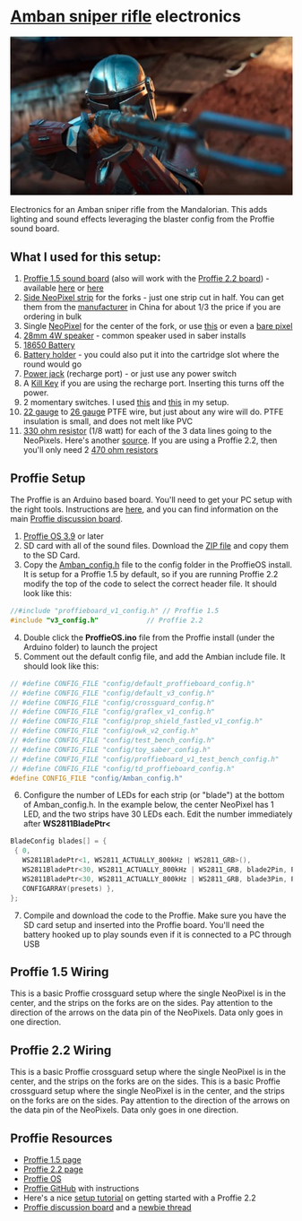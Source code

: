 # [Amban sniper rifle](https://starwars.fandom.com/wiki/Amban_sniper_rifle) electronics
![Image](AmbanRifle.png)

Electronics for an Amban sniper rifle from the Mandalorian. This adds lighting and sound effects leveraging the blaster config from the Proffie sound board.

## What I used for this setup:

1) [Proffie 1.5 sound board](https://fredrik.hubbe.net/lightsaber/v4/) (also will work with the [Proffie 2.2 board](https://fredrik.hubbe.net/lightsaber/v5/)) - available [here](https://www.korbanth.com/collections/saber-parts/products/proffie-soundboard-v2-2-with-sd-card) or [here](https://thesaberarmory.com/product/proffieboard-v2-2-open-source-sound-board-16gb-micro-sd/)
2) [Side NeoPixel strip](https://www.adafruit.com/product/3729) for the forks - just one strip cut in half. You can get them from the [manufacturer](http://www.ipixelleds.com/index.php?id=151) in China for about 1/3 the price if you are ordering in bulk
3) Single [NeoPixel](https://www.adafruit.com/product/1260) for the center of the fork, or use [this](https://www.adafruit.com/product/1612) or even a [bare pixel](https://www.adafruit.com/product/1655)
3) [28mm 4W speaker](https://tcsdcc.com/1694) - common speaker used in saber installs
4) [18650 Battery](https://www.thecustomsabershop.com/TrustFire-Protected-37V-2400mAh-18650-Li-Ion-Battery-2-pack-P517.aspx)
5) [Battery holder](https://www.thecustomsabershop.com/18650-Single-Cell-Holder-P886.aspx) - you could also put it into the cartridge slot where the round would go
6) [Power jack](https://www.thecustomsabershop.com/Switchcraft-21mm-Power-Jack-P822.aspx) (recharge port) - or just use any power switch
7) A [Kill Key](https://www.thingiverse.com/thing:3188361) if you are using the recharge port. Inserting this turns off the power.
7) 2 momentary switches. I used [this](https://www.amazon.com/gp/product/B073TYWX86/ref=ppx_yo_dt_b_asin_title_o05_s01?ie=UTF8&psc=1) and [this](https://www.amazon.com/gp/product/B06XT3FLVM/ref=ppx_yo_dt_b_asin_title_o05_s01?ie=UTF8&psc=1) in my setup.
8) [22 gauge](https://www.amazon.com/Remington-Industries-22PTFESTRBLA25-Stranded-Diameter/dp/B0713TNFL5/ref=sr_1_31?keywords=22+gauge+ptfe+wire&qid=1580603237&sr=8-31) to [26 gauge](https://www.amazon.com/Remington-Industries-26PTFESTRRED25-Stranded-Diameter/dp/B0727S6395/ref=sr_1_82?keywords=26+gauge+ptfe+wire&qid=1580603341&sr=8-82) PTFE wire, but just about any wire will do. PTFE insulation is small, and does not melt like PVC
9) [330 ohm resistor](https://www.amazon.com/RadioShack-8-Watt-Carbon-Resistors-5-Pack/dp/B007Z7P9AM/ref=sr_1_26?crid=2L9IDWUX9FI5J&keywords=330+ohm+resistors+1%2F8+watt&qid=1580605256&sprefix=330+ohm%2Caps%2C217&sr=8-26) (1/8 watt) for each of the 3 data lines going to the NeoPixels. Here's another [source](https://www.mouser.com/ProductDetail/71-RN55D3300FTR). If you are using a Proffie 2.2, then you'll only need 2 [470 ohm resistors](https://www.mouser.com/ProductDetail/Vishay-Dale/RN55D4700FRE6?qs=%2Fha2pyFadugp4AYbWju4DdnJwbPUUapgYCZc5X3B4HuUhTTCsheT7g%3D%3D)

## Proffie Setup

The Proffie is an Arduino based board. You'll need to get your PC setup with the right tools. Instructions are [here](https://github.com/profezzorn/arduino-proffieboard/blob/master/README.md), and you can find information on the main [Proffie discussion board](http://therebelarmory.com/board/97/profezzorns-lab).

1) [Proffie OS 3.9](https://fredrik.hubbe.net/lightsaber/proffieos.html) or later
2) SD card with all of the sound files. Download the [ZIP file](SDCard.zip) and copy them to the SD Card.
3) Copy the [Amban_config.h](Amban_config.h) file to the config folder in the ProffieOS install. It is setup for a Proffie 1.5 by default, so if you are running Proffie 2.2 modify the top of the code to select the correct header file. It should look like this:

```c
//#include "proffieboard_v1_config.h" // Proffie 1.5
#include "v3_config.h"            // Proffie 2.2
```
4) Double click the **ProffieOS.ino** file from the Proffie install (under the Arduino folder) to launch the project
5) Comment out the default config file, and add the Ambian include file. It should look like this:

```c
// #define CONFIG_FILE "config/default_proffieboard_config.h"
// #define CONFIG_FILE "config/default_v3_config.h"
// #define CONFIG_FILE "config/crossguard_config.h"
// #define CONFIG_FILE "config/graflex_v1_config.h"
// #define CONFIG_FILE "config/prop_shield_fastled_v1_config.h"
// #define CONFIG_FILE "config/owk_v2_config.h"
// #define CONFIG_FILE "config/test_bench_config.h"
// #define CONFIG_FILE "config/toy_saber_config.h"
// #define CONFIG_FILE "config/proffieboard_v1_test_bench_config.h"
// #define CONFIG_FILE "config/td_proffieboard_config.h"
#define CONFIG_FILE "config/Amban_config.h"
```
6) Configure the number of LEDs for each strip (or "blade") at the bottom of Amban_config.h. In the example below, the center NeoPixel has 1 LED, and the two strips have 30 LEDs each. Edit the number immediately after **WS2811BladePtr<**
```c
BladeConfig blades[] = {
 { 0, 
   WS2811BladePtr<1, WS2811_ACTUALLY_800kHz | WS2811_GRB>(),
   WS2811BladePtr<30, WS2811_ACTUALLY_800kHz | WS2811_GRB, blade2Pin, PowerPINS<bladePowerPin4> >(),
   WS2811BladePtr<30, WS2811_ACTUALLY_800kHz | WS2811_GRB, blade3Pin, PowerPINS<bladePowerPin5> >(),
   CONFIGARRAY(presets) },
};
``` 
7) Compile and download the code to the Proffie. Make sure you have the SD card setup and inserted into the Proffie board. You'll need the battery hooked up to play sounds even if it is connected to a PC through USB

## Proffie 1.5 Wiring

This is a basic Proffie crossguard setup where the single NeoPixel is in the center, and the strips on the forks are on the sides. Pay attention to the direction of the arrows on the data pin of the NeoPixels. Data only goes in one direction.



## Proffie 2.2 Wiring

This is a basic Proffie crossguard setup where the single NeoPixel is in the center, and the strips on the forks are on the sides. This is a basic Proffie crossguard setup where the single NeoPixel is in the center, and the strips on the forks are on the sides. Pay attention to the direction of the arrows on the data pin of the NeoPixels. Data only goes in one direction.



## Proffie Resources

- [Proffie 1.5 page](https://fredrik.hubbe.net/lightsaber/v4/)
- [Proffie 2.2 page](https://fredrik.hubbe.net/lightsaber/v5/)
- [Proffie OS](https://fredrik.hubbe.net/lightsaber/proffieos.html)
- [Proffie GitHub](https://github.com/profezzorn/arduino-proffieboard/blob/master/README.md) with instructions
- Here's a nice [setup tutorial](https://www.youtube.com/watch?v=JMNg-pkQrA4&fbclid=IwAR0gjirY-aR6i-7L1IlWFe4KIV8D3-mI8-kNjwR4FrIbxL6cVWXC3I72UBI) on getting started with a Proffie 2.2
- [Proffie discussion board](http://therebelarmory.com/board/97/profezzorns-lab) and a [newbie thread](http://therebelarmory.com/thread/10207/proffieboard-newbie-thread)
